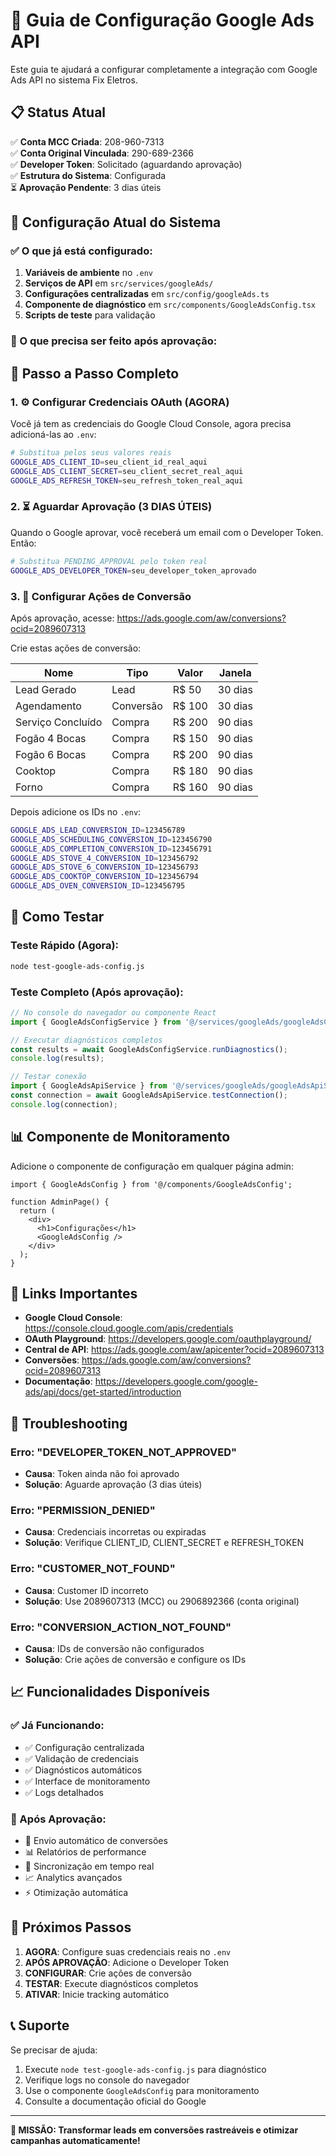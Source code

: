 # 🎯 Guia de Configuração Google Ads API

Este guia te ajudará a configurar completamente a integração com Google Ads API no sistema Fix Eletros.

## 📋 Status Atual

✅ **Conta MCC Criada**: 208-960-7313  
✅ **Conta Original Vinculada**: 290-689-2366  
✅ **Developer Token**: Solicitado (aguardando aprovação)  
✅ **Estrutura do Sistema**: Configurada  
⏳ **Aprovação Pendente**: 3 dias úteis  

## 🚀 Configuração Atual do Sistema

### ✅ O que já está configurado:

1. **Variáveis de ambiente** no `.env`
2. **Serviços de API** em `src/services/googleAds/`
3. **Configurações centralizadas** em `src/config/googleAds.ts`
4. **Componente de diagnóstico** em `src/components/GoogleAdsConfig.tsx`
5. **Scripts de teste** para validação

### 🔄 O que precisa ser feito após aprovação:

## 📝 Passo a Passo Completo

### 1. ⚙️ Configurar Credenciais OAuth (AGORA)

Você já tem as credenciais do Google Cloud Console, agora precisa adicioná-las ao `.env`:

```bash
# Substitua pelos seus valores reais
GOOGLE_ADS_CLIENT_ID=seu_client_id_real_aqui
GOOGLE_ADS_CLIENT_SECRET=seu_client_secret_real_aqui
GOOGLE_ADS_REFRESH_TOKEN=seu_refresh_token_real_aqui
```

### 2. ⏳ Aguardar Aprovação (3 DIAS ÚTEIS)

Quando o Google aprovar, você receberá um email com o Developer Token. Então:

```bash
# Substitua PENDING_APPROVAL pelo token real
GOOGLE_ADS_DEVELOPER_TOKEN=seu_developer_token_aprovado
```

### 3. 🎯 Configurar Ações de Conversão

Após aprovação, acesse: https://ads.google.com/aw/conversions?ocid=2089607313

Crie estas ações de conversão:

| Nome | Tipo | Valor | Janela |
|------|------|-------|--------|
| Lead Gerado | Lead | R$ 50 | 30 dias |
| Agendamento | Conversão | R$ 100 | 30 dias |
| Serviço Concluído | Compra | R$ 200 | 90 dias |
| Fogão 4 Bocas | Compra | R$ 150 | 90 dias |
| Fogão 6 Bocas | Compra | R$ 200 | 90 dias |
| Cooktop | Compra | R$ 180 | 90 dias |
| Forno | Compra | R$ 160 | 90 dias |

Depois adicione os IDs no `.env`:

```bash
GOOGLE_ADS_LEAD_CONVERSION_ID=123456789
GOOGLE_ADS_SCHEDULING_CONVERSION_ID=123456790
GOOGLE_ADS_COMPLETION_CONVERSION_ID=123456791
GOOGLE_ADS_STOVE_4_CONVERSION_ID=123456792
GOOGLE_ADS_STOVE_6_CONVERSION_ID=123456793
GOOGLE_ADS_COOKTOP_CONVERSION_ID=123456794
GOOGLE_ADS_OVEN_CONVERSION_ID=123456795
```

## 🧪 Como Testar

### Teste Rápido (Agora):
```bash
node test-google-ads-config.js
```

### Teste Completo (Após aprovação):
```javascript
// No console do navegador ou componente React
import { GoogleAdsConfigService } from '@/services/googleAds/googleAdsConfigService';

// Executar diagnósticos completos
const results = await GoogleAdsConfigService.runDiagnostics();
console.log(results);

// Testar conexão
import { GoogleAdsApiService } from '@/services/googleAds/googleAdsApiService';
const connection = await GoogleAdsApiService.testConnection();
console.log(connection);
```

## 📊 Componente de Monitoramento

Adicione o componente de configuração em qualquer página admin:

```tsx
import { GoogleAdsConfig } from '@/components/GoogleAdsConfig';

function AdminPage() {
  return (
    <div>
      <h1>Configurações</h1>
      <GoogleAdsConfig />
    </div>
  );
}
```

## 🔗 Links Importantes

- **Google Cloud Console**: https://console.cloud.google.com/apis/credentials
- **OAuth Playground**: https://developers.google.com/oauthplayground/
- **Central de API**: https://ads.google.com/aw/apicenter?ocid=2089607313
- **Conversões**: https://ads.google.com/aw/conversions?ocid=2089607313
- **Documentação**: https://developers.google.com/google-ads/api/docs/get-started/introduction

## 🚨 Troubleshooting

### Erro: "DEVELOPER_TOKEN_NOT_APPROVED"
- **Causa**: Token ainda não foi aprovado
- **Solução**: Aguarde aprovação (3 dias úteis)

### Erro: "PERMISSION_DENIED"
- **Causa**: Credenciais incorretas ou expiradas
- **Solução**: Verifique CLIENT_ID, CLIENT_SECRET e REFRESH_TOKEN

### Erro: "CUSTOMER_NOT_FOUND"
- **Causa**: Customer ID incorreto
- **Solução**: Use 2089607313 (MCC) ou 2906892366 (conta original)

### Erro: "CONVERSION_ACTION_NOT_FOUND"
- **Causa**: IDs de conversão não configurados
- **Solução**: Crie ações de conversão e configure os IDs

## 📈 Funcionalidades Disponíveis

### ✅ Já Funcionando:
- ✅ Configuração centralizada
- ✅ Validação de credenciais
- ✅ Diagnósticos automáticos
- ✅ Interface de monitoramento
- ✅ Logs detalhados

### 🔄 Após Aprovação:
- 🎯 Envio automático de conversões
- 📊 Relatórios de performance
- 🔄 Sincronização em tempo real
- 📈 Analytics avançados
- ⚡ Otimização automática

## 🎉 Próximos Passos

1. **AGORA**: Configure suas credenciais reais no `.env`
2. **APÓS APROVAÇÃO**: Adicione o Developer Token
3. **CONFIGURAR**: Crie ações de conversão
4. **TESTAR**: Execute diagnósticos completos
5. **ATIVAR**: Inicie tracking automático

## 📞 Suporte

Se precisar de ajuda:
1. Execute `node test-google-ads-config.js` para diagnóstico
2. Verifique logs no console do navegador
3. Use o componente `GoogleAdsConfig` para monitoramento
4. Consulte a documentação oficial do Google

---

**🎯 MISSÃO: Transformar leads em conversões rastreáveis e otimizar campanhas automaticamente!**
